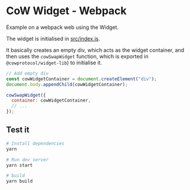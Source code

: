 # CoW Widget - Webpack

Example on a webpack web using the Widget.

The widget is initialised in [src/index.js](src/index.js).

It basically creates an empty div, which acts as the widget container, and then uses the `cowSwapWidget` function, which is exported in `@cowprotocol/widget-lib`) to initialise it.

```js
// Add empty div
const cowWidgetContainer = document.createElement("div");
document.body.appendChild(cowWidgetContainer);

cowSwapWidget({
  container: cowWidgetContainer,
  // ...
});
```

## Test it

```bash
# Install dependencies
yarn

# Run dev server
yarn start

# build
yarn build
```
